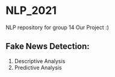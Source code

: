 # NLP_2021
NLP repository for group 14
Our Project :)
## Fake News Detection:
1. Descriptive Analysis
2. Predictive Analysis

